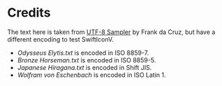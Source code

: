 Credits
===

The text here is taken from [UTF-8 Sampler](http://www.columbia.edu/~fdc/utf8/) by Frank da Cruz, but have a different encoding to test SwiftIconV.

* *Odysseus Elytis.txt* is encoded in ISO 8859-7.
* *Bronze Horseman.txt* is encoded in ISO 8859-5.
* *Japanese Hiragana.txt* is encoded in Shift JIS.
* *Wolfram von Eschenbach* is encoded in ISO Latin 1.



